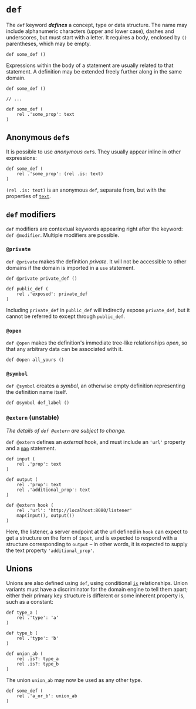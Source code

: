 # `def`

The `def` keyword ***defines*** a concept, type or data structure. The name may include alphanumeric characters (upper and lower case), dashes and underscores, but must start with a letter. It requires a body, enclosed by `()` parentheses, which may be empty.

```ontol
def some_def ()
```

Expressions within the body of a statement are usually related to that statement. A definition may be extended freely further along in the same domain.

```ontol
def some_def ()

// ...

def some_def (
    rel .'some_prop': text
)
```


## Anonymous `def`s

It is possible to use _anonymous_ `def`s. They usually appear inline in other expressions:

```ontol
def some_def (
    rel .'some_prop': (rel .is: text)
)
```

`(rel .is: text)` is an anonymous `def`, separate from, but with the properties of [`text`](primitives.md#text).


## `def` modifiers

`def` modifiers are contextual keywords appearing right after the keyword: `def @modifier`. Multiple modifiers are possible.


### `@private`

`def @private` makes the definition *private*. It will not be accessible to other domains if the domain is imported in a `use` statement.

```ontol
def @private private_def ()

def public_def (
    rel .'exposed': private_def
)
```

Including `private_def` in `public_def` will indirectly expose `private_def`, but it cannot be referred to except through `public_def`.


### `@open`

`def @open` makes the definition's immediate tree-like relationships _open_, so that any arbitrary data can be associated with it.

```ontol
def @open all_yours ()
```


### `@symbol`

`def @symbol` creates a _symbol_, an otherwise empty definition representing the definition name itself.

```ontol
def @symbol def_label ()
```


### `@extern` (unstable)

_The details of `def @extern` are subject to change._

`def @extern` defines an _external_ hook, and must include an `'url'` property and a [`map`](map.md) statement.

```ontol
def input (
    rel .'prop': text
)

def output (
    rel .'prop': text
    rel .'additional_prop': text
)

def @extern hook (
    rel .'url': 'http://localhost:8080/listener'
    map(input(), output())
)
```

Here, the listener, a server endpoint at the url defined in `hook` can expect to get a structure on the form of `input`, and is expected to respond with a structure corresponding to `output` – in other words, it is expected to supply the text property `'additional_prop'`.


## Unions

Unions are also defined using `def`, using conditional [`is`](relationship_types.md#is) relationships. Union variants must have a discriminator for the domain engine to tell them apart; either their primary key structure is different or some inherent property is, such as a constant:

```ontol
def type_a (
    rel .'type': 'a'
)

def type_b (
    rel .'type': 'b'
)

def union_ab (
    rel .is?: type_a
    rel .is?: type_b
)
```

The union `union_ab` may now be used as any other type.

```ontol
def some_def (
    rel .'a_or_b': union_ab
)
```
